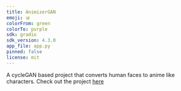 ```yaml
---
title: AnimizerGAN
emoji: 📊
colorFrom: green
colorTo: purple
sdk: gradio
sdk_version: 4.3.0
app_file: app.py
pinned: false
license: mit
---
```


A cycleGAN based project that converts human faces to anime like characters. Check out the project [here](https://huggingface.co/spaces/ArchitKohli/AnimizerGAN)

